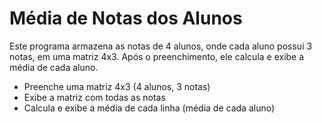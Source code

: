 # Média de Notas dos Alunos

Este programa armazena as notas de 4 alunos, onde cada aluno possui 3 notas, em uma matriz 4x3. Após o preenchimento, ele calcula e exibe a média de cada aluno.

- Preenche uma matriz 4x3 (4 alunos, 3 notas)
- Exibe a matriz com todas as notas
- Calcula e exibe a média de cada linha (média de cada aluno)